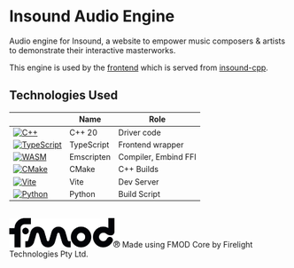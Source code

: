 # Insound Audio Engine

Audio engine for Insound, a website to empower music composers & artists to
demonstrate their interactive masterworks.

This engine is used by the [frontend](https://github.com/tadashibashi/insound-frontend)
which is served from [insound-cpp](https://github.com/tadashibashi/insound-cpp).


## Technologies Used

|  | Name | Role |
|--|------|------|
| [![C++](https://skillicons.dev/icons?i=cpp)]() | C++ 20 | Driver code |
| [![TypeScript](https://skillicons.dev/icons?i=typescript)]() | TypeScript | Frontend wrapper |
| [![WASM](https://skillicons.dev/icons?i=wasm)]() | Emscripten | Compiler, Embind FFI |
| [![CMake](https://skillicons.dev/icons?i=cmake)]()| CMake | C++ Builds |
| [![Vite](https://skillicons.dev/icons?i=vite)]() | Vite | Dev Server |
| [![Python](https://skillicons.dev/icons?i=python)]() | Python | Build Script |

<br/>
<img src="images/fmod-logo.svg" width="200" />
Made using FMOD Core by Firelight Technologies Pty Ltd.
